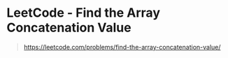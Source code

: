 # LeetCode - Find the Array Concatenation Value

> https://leetcode.com/problems/find-the-array-concatenation-value/